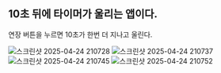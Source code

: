 ## 10초 뒤에 타이머가 울리는 앱이다.
연장 버튼을 누르면 10초가 한번 더 지나고 울린다.

![스크린샷 2025-04-24 210728](https://github.com/user-attachments/assets/3f7f282c-e442-4f48-a82a-c02768f2324f)
![스크린샷 2025-04-24 210737](https://github.com/user-attachments/assets/a34c9aa3-3617-45df-a00a-c0baf8b21e60)
![스크린샷 2025-04-24 210745](https://github.com/user-attachments/assets/57d9817b-f70e-4b8e-897e-568bf94830c4)
![스크린샷 2025-04-24 210752](https://github.com/user-attachments/assets/6727bb2d-1a7b-4f95-80a5-df436752facb)

